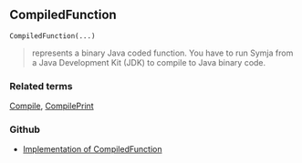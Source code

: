 ## CompiledFunction

```
CompiledFunction(...)
```

> represents a binary Java coded function. You have to run Symja from a Java Development Kit (JDK) to compile to Java binary code.


### Related terms 
[Compile](Compile.md), [CompilePrint](CompilePrint.md) 

### Github

* [Implementation of CompiledFunction](https://github.com/axkr/symja_android_library/blob/master/symja_android_library/matheclipse-core/src/main/java/org/matheclipse/core/builtin/Programming.java#L517) 
